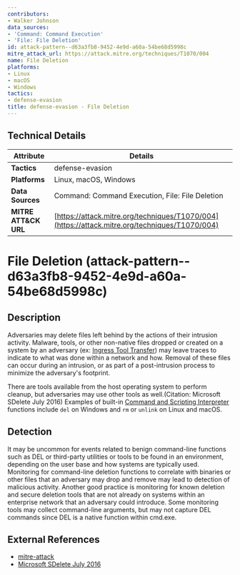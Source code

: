 ```yaml
---
contributors:
- Walker Johnson
data_sources:
- 'Command: Command Execution'
- 'File: File Deletion'
id: attack-pattern--d63a3fb8-9452-4e9d-a60a-54be68d5998c
mitre_attack_url: https://attack.mitre.org/techniques/T1070/004
name: File Deletion
platforms:
- Linux
- macOS
- Windows
tactics:
- defense-evasion
title: defense-evasion - File Deletion
---
```


## Technical Details

| Attribute | Details |
|-----------|----------|
| **Tactics** | defense-evasion |
| **Platforms** | Linux, macOS, Windows |
| **Data Sources** | Command: Command Execution, File: File Deletion |
| **MITRE ATT&CK URL** | [https://attack.mitre.org/techniques/T1070/004](https://attack.mitre.org/techniques/T1070/004) |

# File Deletion (attack-pattern--d63a3fb8-9452-4e9d-a60a-54be68d5998c)

## Description
Adversaries may delete files left behind by the actions of their intrusion activity. Malware, tools, or other non-native files dropped or created on a system by an adversary (ex: [Ingress Tool Transfer](https://attack.mitre.org/techniques/T1105)) may leave traces to indicate to what was done within a network and how. Removal of these files can occur during an intrusion, or as part of a post-intrusion process to minimize the adversary's footprint.

There are tools available from the host operating system to perform cleanup, but adversaries may use other tools as well.(Citation: Microsoft SDelete July 2016) Examples of built-in [Command and Scripting Interpreter](https://attack.mitre.org/techniques/T1059) functions include <code>del</code> on Windows and <code>rm</code> or <code>unlink</code> on Linux and macOS.

## Detection
It may be uncommon for events related to benign command-line functions such as DEL or third-party utilities or tools to be found in an environment, depending on the user base and how systems are typically used. Monitoring for command-line deletion functions to correlate with binaries or other files that an adversary may drop and remove may lead to detection of malicious activity. Another good practice is monitoring for known deletion and secure deletion tools that are not already on systems within an enterprise network that an adversary could introduce. Some monitoring tools may collect command-line arguments, but may not capture DEL commands since DEL is a native function within cmd.exe.

## External References
- [mitre-attack](https://attack.mitre.org/techniques/T1070/004)
- [Microsoft SDelete July 2016](https://docs.microsoft.com/en-us/sysinternals/downloads/sdelete)

